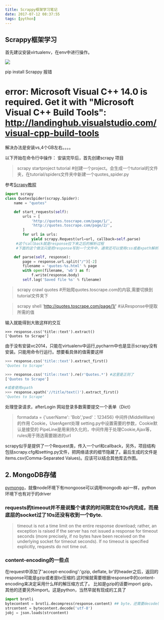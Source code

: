 ```yaml
---
title: Scrappy框架学习笔记
date: 2017-07-12 08:37:55
tags: [python]
---
```


## Scrappy框架学习
首先建议安装virtualenv，在env中进行操作。

![](https://api1.foster57.tk/static/imgs/green_forest_alogside_river.jpg)

<!--more-->
pip install Scrappy 报错
# error: Microsoft Visual C++ 14.0 is required. Get it with "Microsoft Visual C++ Build Tools": http://landinghub.visualstudio.com/visual-cpp-build-tools
解决办法是安装vs,4个GB左右。。。。



以下开始在命令行中操作：
安装完毕后，首先创建scrapy 项目
>scrapy startproject tutorial #创建一个project。会生成一个tutorial的文件夹，在tutorial/spiders文件夹中新建一个quotes_spider.py

参考[Scrapy教程](http://cuiqingcai.com/3952.html/2)
```python
import scrapy
class QuotesSpider(scrapy.Spider):
    name = "quotes"

    def start_requests(self):
        urls = [
            'http://quotes.toscrape.com/page/1/',
            'http://quotes.toscrape.com/page/2/',
        ]
        for url in urls:
            yield scrapy.Request(url=url, callback=self.parse)
     #这个callback就是response拉下来之后的解析过程
     #下面的这个做法只是把response写到一个文件中，通常还可以使用css或者xpath解析获得相应值。

    def parse(self, response):
        page = response.url.split("/")[-2]
        filename = 'quotes-%s.html' % page
        with open(filename, 'wb') as f:
            f.write(response.body)
        self.log('Saved file %s' % filename)
```

> scrapy crawl quotes #开始爬quotes.toscrape.com的内容,需要切换到tutorial文件夹下

>scrapy shell 'http://quotes.toscrape.com/page/1/' #从Response中提取所需的值  

输入就能得到大致这样的交互
```
>>> response.css('title::text').extract()
['Quotes to Scrape']
```
由于没有安装vc2014，只能在virtualenv中运行,pycharm中也是显示scrapy没有安装。只能用命令行运行。想要看具体的值需要这样
```python
>>> response.css('title::text').extract_first()
'Quotes to Scrape'

>>> response.css('title::text').re(r'Quotes.*') #这里是正则了
['Quotes to Scrape']

#或者使用xpath
>>> response.xpath('//title/text()').extract_first()
'Quotes to Scrape'
```

处理登录请求，afterLogin
网站登录多数需要提交一个表单（Dict）
> formadata = {'userName':  'Bob','pwd'：123456}
中间件(MiddleWare)的作用
Cookie，UserAgent处理 setting.py中设置需要的参数，Cookie默认是接受的
PipeLine是用来持久化的，中间件用于处理Cookie,Ajax等，rules用于筛选需要跟进的url


scrapy似乎是提供了一个Request类，传入一个url和callback，另外，项目结构包括scrapy.cfg和setting.py文件，把网络请求的细节隐藏了。最后生成的文件是items.csv(Comma-Separated Values)。应该可以结合其他库去作图。

## 2. MongoDB存储
[pymongo](http://api.mongodb.com/python/current/tutorial.html)，就像node环境下有mongoose可以调用mongodb api一样，python环境下也有对于的driver


### requests的timeout并不是说整个请求的时间限定在10s内完成，而是底层的socket过了10s还没有收到一个Byte.
> timeout is not a time limit on the entire response download; rather, an exception is raised if the server has not issued a response for timeout seconds (more precisely, if no bytes have been received on the underlying socket for timeout seconds). If no timeout is specified explicitly, requests do not time out.


### content-encoding的一些点
在request中添加了'accept-encoding':'gzip, deflate, br'的header之后，返回的response可能是gzip或者是br压缩的.这时候就需要根据response中的content-encoding来决定采用什么样的解压缩方式了。
比如是gzip的话要import gzip，其他的还要另外import。这是python，当然早就有现成的工具了
```python
import brotli
bytecontent = brotli.decompress(response.content) ## byte，还需要decode('utf-8') 然后如果是json的话 , 
strcontent = bytecontent.decode('utf-8')
jobj = json.loads(strcontent)
```

